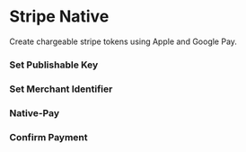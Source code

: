 # Stripe Native

Create chargeable stripe tokens using Apple and Google Pay.

### Set Publishable Key

### Set Merchant Identifier

### Native-Pay

### Confirm Payment
